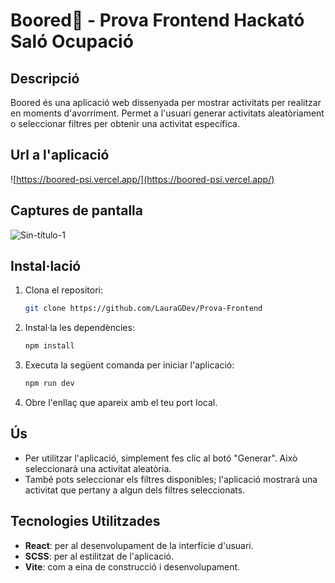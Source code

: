 # Boored🥱 - Prova Frontend Hackató Saló Ocupació

## Descripció
Boored és una aplicació web dissenyada per mostrar activitats per realitzar en moments d'avorriment. Permet a l'usuari generar activitats aleatòriament o seleccionar filtres per obtenir una activitat específica.

## Url a l'aplicació
![https://boored-psi.vercel.app/](https://boored-psi.vercel.app/)


## Captures de pantalla

![Sin-título-1](https://github.com/user-attachments/assets/b63ff06f-69d0-472a-bb6b-ba60810eee68)
## Instal·lació
1. Clona el repositori:
    ```bash
    git clone https://github.com/LauraGDev/Prova-Frontend
    ```

2. Instal·la les dependències:
    ```bash
    npm install
    ```

3. Executa la següent comanda per iniciar l'aplicació:
    ```bash
    npm run dev
    ```

4. Obre l'enllaç que apareix amb el teu port local.


## Ús
- Per utilitzar l'aplicació, simplement fes clic al botó "Generar". Això seleccionarà una activitat aleatòria.
- També pots seleccionar els filtres disponibles; l'aplicació mostrarà una activitat que pertany a algun dels filtres seleccionats.


## Tecnologies Utilitzades
- **React**: per al desenvolupament de la interfície d'usuari.
- **SCSS**: per al estilitzat de l'aplicació.
- **Vite**: com a eina de construcció i desenvolupament.
